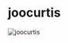 # joocurtis

![joocurtis](https://upload.wikimedia.org/wikipedia/commons/thumb/a/a7/Two_3U_CubeSats.jpg/495px-Two_3U_CubeSats.jpg)

